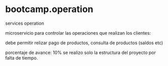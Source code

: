 # bootcamp.operation
services operation

microservicio para controlar las operaciones que realizan los clientes:

debe permitir relizar pago de productos,
consulta de productos (saldos etc)


porcentaje de avance: 10% se realizo solo la estructura del proyecto por falta de tiempo. 